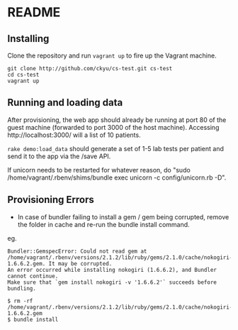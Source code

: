 # README

## Installing

Clone the repository and run `vagrant up` to fire up the Vagrant machine.

```
git clone http://github.com/ckyu/cs-test.git cs-test
cd cs-test
vagrant up
```

## Running and loading data

After provisioning, the web app should already be running at port 80 of the guest machine (forwarded to port 3000 of the host machine). Accessing http://localhost:3000/ will a list of 10 patients. 

`rake demo:load_data` should generate a set of 1-5 lab tests per patient and send it to the app via the /save API.

If unicorn needs to be restarted for whatever reason, do "sudo /home/vagrant/.rbenv/shims/bundle exec unicorn -c config/unicorn.rb -D".

## Provisioning Errors
* In case of bundler failing to install a gem / gem being corrupted, remove the folder in cache and re-run the bundle install command.

eg. 
```
Bundler::GemspecError: Could not read gem at /home/vagrant/.rbenv/versions/2.1.2/lib/ruby/gems/2.1.0/cache/nokogiri-1.6.6.2.gem. It may be corrupted.
An error occurred while installing nokogiri (1.6.6.2), and Bundler cannot continue.
Make sure that `gem install nokogiri -v '1.6.6.2'` succeeds before bundling.
```

```
$ rm -rf /home/vagrant/.rbenv/versions/2.1.2/lib/ruby/gems/2.1.0/cache/nokogiri-1.6.6.2.gem
$ bundle install
```